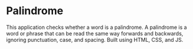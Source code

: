 # Palindrome
This application checks whether a word is a palindrome. A palindrome is a word or phrase that can be read the same way forwards and backwards, ignoring punctuation, case, and spacing. Built using HTML, CSS, and JS. 
